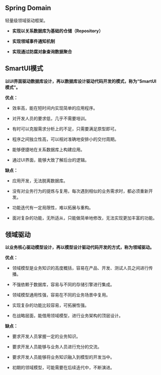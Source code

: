## Spring Domain

轻量级领域驱动框架。

- **实现以关系数据库为基础的仓储（Repository）**
  
- **实现领域事件通知机制**
  
- **实现通过防腐对象查询数据聚合**

## SmartUI模式

**以UI界面驱动数据库设计，再以数据库设计驱动代码开发的模式，称为“SmartUI模式”。**

**优点：**

- 效率高，能在短时间内实现简单的应用程序。

- 对开发人员的要求低，几乎不需要培训。

- 有时可以克服需求分析上的不足，只需要满足原型即可。

- 程序之间独立性高，可以相对准确地安排小的交付周期。

- 能够便捷地在关系数据库上构建应用。

- 通过UI界面，能够大致了解后台的逻辑。

**缺点：**

- 应用开发，无法脱离数据库。

- 没有对业务行为的提炼与复用，每次遇到相似的业务需求时，都必须重新开发。

- 功能迭代有一定局限性，难以拓展与重构。

- 面对复杂的功能，无所适从，只能做简单地修改，无法实现更加丰富的功能。


## 领域驱动

**以业务核心驱动模型设计，再以模型设计驱动代码开发的方式，称为领域驱动。**

**优点：**

- 领域模型是业务知识的高度概括，容易在产品、开发、测试人员之间进行传播。
  
- 不强依赖于数据库，容易与不同的存储引擎进行集成。
  
- 领域模型通用性强，容易在不同的业务场景中复用。
  
- 实现复杂的功能比较容易，可拓展性强。
  
- 在战略层面，能借用领域模型，进行业务架构的顶层设计。

**缺点：**

- 要求开发人员掌握一定的业务知识。

- 要求开发人员能够与业务人员进行充分的交流。

- 要求开发人员能够将业务知识融入到模型的开发当中。

- 初期的领域模型，可能需要在后续迭代中，不断演进。
